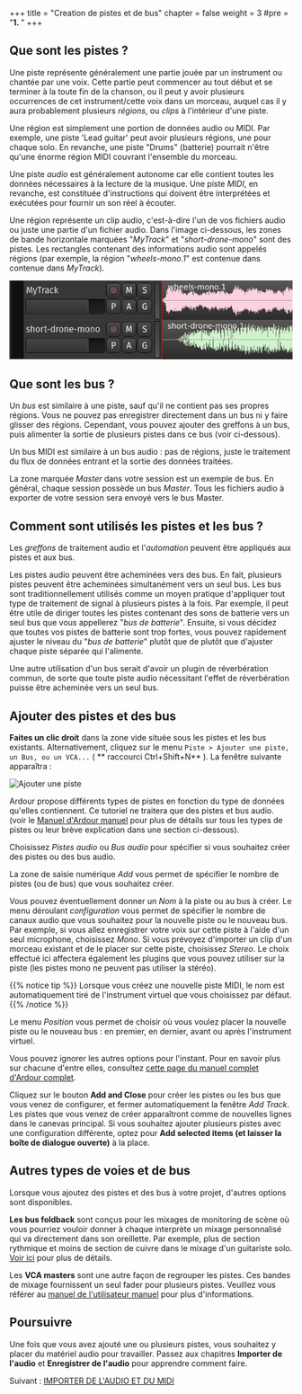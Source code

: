 +++
title = "Creation de pistes et de bus"
chapter = false
weight = 3
#pre = "<b>1. </b>"
+++

## Que sont les pistes ?

Une piste représente généralement une partie jouée par un instrument ou chantée par une voix.
Cette partie peut commencer au tout début et se terminer à la toute fin de la chanson, ou il peut y avoir plusieurs occurrences de cet instrument/cette voix dans un morceau, auquel cas il y aura probablement plusieurs _régions_, ou _clips_ à l'intérieur d'une piste.

Une région est simplement une portion de données audio ou MIDI. Par exemple, une piste 'Lead guitar' peut avoir plusieurs régions, une pour chaque solo. En revanche, une piste "Drums" (batterie) pourrait n'être qu'une énorme région MIDI couvrant l'ensemble du morceau.

Une piste _audio_ est généralement autonome car elle contient toutes les données nécessaires à la lecture de la musique. Une piste _MIDI_, en revanche, est constituée d'instructions qui doivent être interprétées et exécutées pour fournir un son réel à écouter.

Une région représente un clip audio, c'est-à-dire l'un de vos fichiers audio ou juste une partie d'un fichier audio. Dans l'image ci-dessous, les zones de bande horizontale marquées "*MyTrack*" et "*short-drone-mono*" sont des pistes. Les rectangles contenant des informations audio sont appelés régions (par exemple, la région "*wheels-mono.1*" est contenue dans contenue dans *MyTrack*).

![Pistes](en/Ardour6_Tracks.png?width=30vw)

## Que sont les bus ?

Un _bus_ est similaire à une piste, sauf qu'il ne contient pas ses propres régions.
Vous ne pouvez pas enregistrer directement dans un bus ni y faire glisser des régions. Cependant, vous pouvez ajouter des greffons à un bus, puis alimenter la sortie de plusieurs pistes dans ce bus (voir ci-dessous).

Un bus MIDI est similaire à un bus audio : pas de régions, juste le traitement du flux de données entrant et la sortie des données traitées.

La zone marquée _Master_ dans votre session est un exemple de bus. En général, chaque session possède un bus _Master_. Tous les fichiers audio à exporter de votre session sera envoyé vers le bus Master.

## Comment sont utilisés les pistes et les bus ?

Les _greffons_ de traitement audio et l'_automation_ peuvent être appliqués aux pistes et aux bus.

Les pistes audio peuvent être acheminées vers des bus. En fait, plusieurs pistes peuvent être acheminées simultanément vers un seul bus. Les bus sont traditionnellement utilisés comme un moyen pratique d'appliquer tout type de traitement de signal à plusieurs pistes à la fois. Par exemple, il peut être utile de diriger toutes les pistes contenant des sons de batterie vers un seul bus que vous appellerez "*bus de batterie*". Ensuite, si vous décidez que toutes vos pistes de batterie sont trop fortes, vous pouvez rapidement ajuster le niveau du "*bus de batterie*" plutôt que de plutôt que d'ajuster chaque piste séparée qui l'alimente.

Une autre utilisation d'un bus serait d'avoir un plugin de réverbération commun, de sorte que toute piste audio nécessitant l'effet de réverbération puisse être acheminée vers un seul bus.

## Ajouter des pistes et des bus

**Faites un clic droit** dans la zone vide située sous les pistes et les bus existants.
Alternativement, cliquez sur le menu `Piste > Ajouter une piste, un Bus, ou un VCA...` ( ** raccourci Ctrl+Shift+N** ). La fenêtre suivante apparaîtra :

![Ajouter une piste](en/Ardour7_Add_Track_ou_Bus.png?width=45vw)

Ardour propose différents types de pistes en fonction du type de données qu'elles contiennent.
Ce tutoriel ne traitera que des pistes et bus audio. (voir le [Manuel d'Ardour
manuel](http://manual.ardour.org/working-with-tracks/track-types/) pour plus de détails
sur tous les types de pistes ou leur brève explication dans une section ci-dessous).

Choisissez _Pistes audio_ ou _Bus audio_ pour spécifier si vous souhaitez créer des pistes ou des bus audio.

La zone de saisie numérique _Add_ vous permet de spécifier le nombre de pistes (ou de bus) que vous souhaitez créer.

Vous pouvez éventuellement donner un _Nom_ à la piste ou au bus à créer. Le menu déroulant _configuration_ vous permet de spécifier le nombre de canaux audio que vous souhaitez pour la nouvelle piste ou le nouveau bus. Par exemple, si vous allez enregistrer votre voix sur cette piste à l'aide d'un seul microphone, choisissez _Mono_. Si vous prévoyez d'importer un clip d'un morceau existant et de le placer sur cette piste, choisissez _Stereo_. Le choix effectué ici affectera également les plugins que vous pouvez utiliser sur la piste (les pistes mono ne peuvent pas utiliser la stéréo).

{{% notice tip %}}
Lorsque vous créez une nouvelle piste MIDI, le nom est automatiquement tiré de l'instrument virtuel que vous choisissez par défaut.
{{% /notice %}}

Le menu _Position_ vous permet de choisir où vous voulez placer la nouvelle piste ou le nouveau bus : en premier, en dernier, avant ou après l'instrument virtuel.

Vous pouvez ignorer les autres options pour l'instant. Pour en savoir plus sur chacune d'entre elles, consultez [cette page du manuel complet d'Ardour complet](http://manual.ardour.org/working-with-tracks/adding-tracks-and-busses/).

Cliquez sur le bouton **Add and Close** pour créer les pistes ou les bus que vous venez de configurer, et fermer automatiquement la fenêtre _Add Track_. Les pistes que vous venez de créer apparaîtront comme de nouvelles lignes dans le canevas principal. Si vous souhaitez ajouter plusieurs pistes avec une configuration différente, optez pour **Add selected items (et laisser la boîte de dialogue ouverte)** à la place.

## Autres types de voies et de bus

Lorsque vous ajoutez des pistes et des bus à votre projet, d'autres options sont disponibles.

**Les bus foldback** sont conçus pour les mixages de monitoring de scène où vous pourriez vouloir donner à chaque interprète un mixage personnalisé qui va directement dans son oreillette.
Par exemple, plus de section rythmique et moins de section de cuivre dans le mixage d'un guitariste solo. [Voir ici](https://manual.ardour.org/ardours-interface/foldback-strip/) pour plus de détails.

Les **VCA masters** sont une autre façon de regrouper les pistes. Ces bandes de mixage fournissent un seul fader pour plusieurs pistes. Veuillez vous référer au [manuel de l'utilisateur manuel](https://manual.ardour.org/ardours-interface/control-masters/) pour plus d'informations.

## Poursuivre

Une fois que vous avez ajouté une ou plusieurs pistes, vous souhaitez y placer du matériel audio pour travailler. Passez aux chapitres **Importer de l'audio** et **Enregistrer de l'audio** pour apprendre comment faire.

Suivant : [IMPORTER DE L'AUDIO ET DU MIDI](../importing-audio-and-midi)
